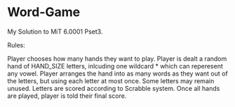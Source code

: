 # Word-Game
My Solution to MiT 6.0001 Pset3.

Rules:

Player chooses how many hands they want to play. 
Player is dealt a random hand of HAND_SIZE letters, inlcuding one wildcard * which can reperesent any vowel. 
Player arranges the hand into as many words as they want out of the letters, but using each letter at most once. 
Some letters may remain unused.
Letters are scored according to Scrabble system.
Once all hands are played, player is told their final score. 
